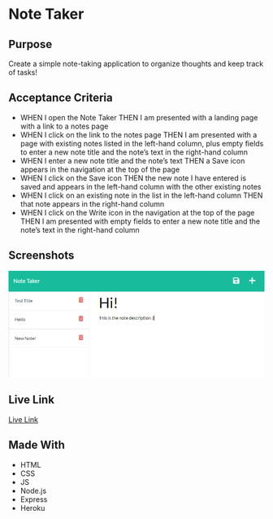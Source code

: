 # Note Taker

## Purpose
Create a simple note-taking application to organize thoughts and keep track of tasks!

## Acceptance Criteria
- WHEN I open the Note Taker THEN I am presented with a landing page with a link to a notes page
- WHEN I click on the link to the notes page THEN I am presented with a page with existing notes listed in the left-hand column, plus empty fields to enter a new note title and the note’s text in the right-hand column
- WHEN I enter a new note title and the note’s text THEN a Save icon appears in the navigation at the top of the page
- WHEN I click on the Save icon THEN the new note I have entered is saved and appears in the left-hand column with the other existing notes
- WHEN I click on an existing note in the list in the left-hand column THEN that note appears in the right-hand column
- WHEN I click on the Write icon in the navigation at the top of the page THEN I am presented with empty fields to enter a new note title and the note’s text in the right-hand column

## Screenshots
![Screenshot](https://github.com/danielle-gan/note-taker/blob/main/public/assets/screenshot.PNG)

## Live Link
[Live Link](https://frozen-sea-22017.herokuapp.com/)

## Made With
- HTML
- CSS
- JS 
- Node.js
- Express
- Heroku